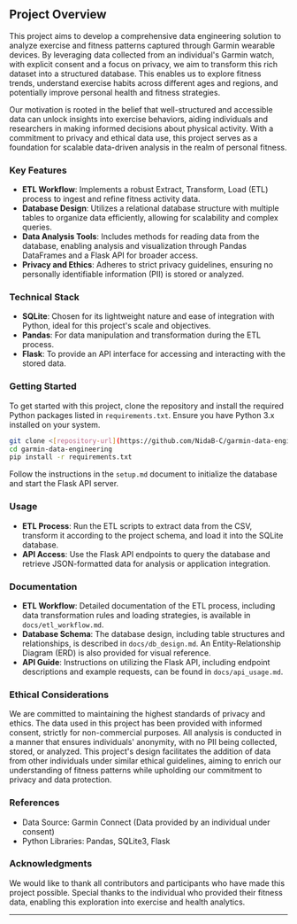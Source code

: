 
## Project Overview

This project aims to develop a comprehensive data engineering solution to analyze exercise and fitness patterns captured through Garmin wearable devices. By leveraging data collected from an individual's Garmin watch, with explicit consent and a focus on privacy, we aim to transform this rich dataset into a structured database. This enables us to explore fitness trends, understand exercise habits across different ages and regions, and potentially improve personal health and fitness strategies.

Our motivation is rooted in the belief that well-structured and accessible data can unlock insights into exercise behaviors, aiding individuals and researchers in making informed decisions about physical activity. With a commitment to privacy and ethical data use, this project serves as a foundation for scalable data-driven analysis in the realm of personal fitness.

### Key Features

- **ETL Workflow**: Implements a robust Extract, Transform, Load (ETL) process to ingest and refine fitness activity data.
- **Database Design**: Utilizes a relational database structure with multiple tables to organize data efficiently, allowing for scalability and complex queries.
- **Data Analysis Tools**: Includes methods for reading data from the database, enabling analysis and visualization through Pandas DataFrames and a Flask API for broader access.
- **Privacy and Ethics**: Adheres to strict privacy guidelines, ensuring no personally identifiable information (PII) is stored or analyzed.

### Technical Stack

- **SQLite**: Chosen for its lightweight nature and ease of integration with Python, ideal for this project's scale and objectives.
- **Pandas**: For data manipulation and transformation during the ETL process.
- **Flask**: To provide an API interface for accessing and interacting with the stored data.

### Getting Started

To get started with this project, clone the repository and install the required Python packages listed in `requirements.txt`. Ensure you have Python 3.x installed on your system.

```bash
git clone <[repository-url](https://github.com/NidaB-C/garmin-data-engineering)>
cd garmin-data-engineering
pip install -r requirements.txt
```

Follow the instructions in the `setup.md` document to initialize the database and start the Flask API server.

### Usage

- **ETL Process**: Run the ETL scripts to extract data from the CSV, transform it according to the project schema, and load it into the SQLite database.
- **API Access**: Use the Flask API endpoints to query the database and retrieve JSON-formatted data for analysis or application integration.

### Documentation

- **ETL Workflow**: Detailed documentation of the ETL process, including data transformation rules and loading strategies, is available in `docs/etl_workflow.md`.
- **Database Schema**: The database design, including table structures and relationships, is described in `docs/db_design.md`. An Entity-Relationship Diagram (ERD) is also provided for visual reference.
- **API Guide**: Instructions on utilizing the Flask API, including endpoint descriptions and example requests, can be found in `docs/api_usage.md`.

### Ethical Considerations

We are committed to maintaining the highest standards of privacy and ethics. The data used in this project has been provided with informed consent, strictly for non-commercial purposes. All analysis is conducted in a manner that ensures individuals' anonymity, with no PII being collected, stored, or analyzed. This project's design facilitates the addition of data from other individuals under similar ethical guidelines, aiming to enrich our understanding of fitness patterns while upholding our commitment to privacy and data protection.


### References

- Data Source: Garmin Connect (Data provided by an individual under consent)
- Python Libraries: Pandas, SQLite3, Flask

### Acknowledgments

We would like to thank all contributors and participants who have made this project possible. Special thanks to the individual who provided their fitness data, enabling this exploration into exercise and health analytics.

---
